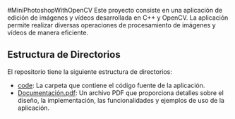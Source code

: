 #MiniPhotoshopWithOpenCV
Este proyecto consiste en una aplicación de edición de imágenes y vídeos desarrollada en C++ y OpenCV. La aplicación permite realizar diversas operaciones de procesamiento de imágenes y vídeos de manera eficiente.

## Estructura de Directorios

El repositorio tiene la siguiente estructura de directorios:
 - [code](code): La carpeta que contiene el código fuente de la aplicación.
 - [Documentación.pdf](Documentación.pdf): Un archivo PDF que proporciona detalles sobre el diseño, la implementación, las funcionalidades y ejemplos de uso de la aplicación.